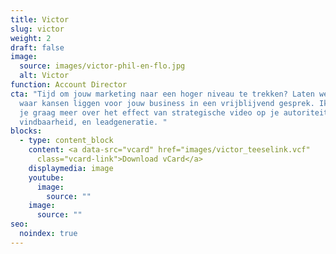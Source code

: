 ```yaml
---
title: Victor
slug: victor
weight: 2
draft: false
image:
  source: images/victor-phil-en-flo.jpg
  alt: Victor
function: Account Director
cta: "Tijd om jouw marketing naar een hoger niveau te trekken? Laten we kijken
  waar kansen liggen voor jouw business in een vrijblijvend gesprek. Ik vertel
  je graag meer over het effect van strategische video op je autoriteit,
  vindbaarheid, en leadgeneratie. "
blocks:
  - type: content_block
    content: <a data-src="vcard" href="images/victor_teeselink.vcf"
      class="vcard-link">Download vCard</a>
    displaymedia: image
    youtube:
      image:
        source: ""
    image:
      source: ""
seo:
  noindex: true
---
```

